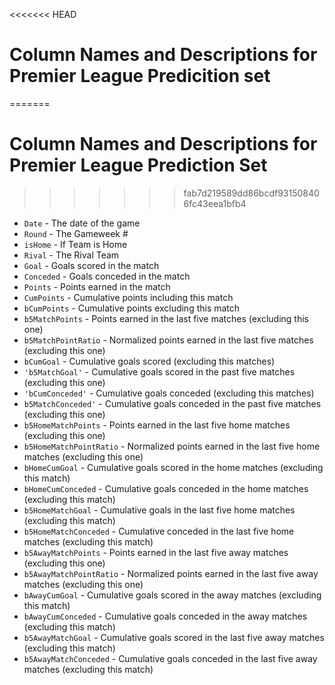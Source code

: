 <<<<<<< HEAD
# Column Names and Descriptions for Premier League Predicition set
=======
# Column Names and Descriptions for Premier League Prediction Set
>>>>>>> fab7d219589dd86bcdf931508406fc43eea1bfb4
* `Date` - The date of the game
* `Round` - The Gameweek #
* `isHome` - If Team is Home
* `Rival` - The Rival Team
* `Goal` - Goals scored in the match
* `Conceded` - Goals conceded in the match
* `Points` - Points earned in the match
* `CumPoints` - Cumulative points including this match
* `bCumPoints` - Cumulative points excluding this match
* `b5MatchPoints` - Points earned in the last five matches (excluding this one)
* `b5MatchPointRatio` - Normalized points earned in the last five matches (excluding this one)
* `bCumGoal` - Cumulative goals scored (excluding this matches)
* `'b5MatchGoal'` - Cumulative goals scored in the past five matches (excluding this one)
* `'bCumConceded'` - Cumulative goals conceded (excluding this matches)
* `b5MatchConceded'` - Cumulative goals conceded in the past five matches (excluding this one)
* `b5HomeMatchPoints` - Points earned in the last five home matches (excluding this one)
* `b5HomeMatchPointRatio` - Normalized points earned in the last five home matches (excluding this one)
* `bHomeCumGoal` - Cumulative goals scored in the home matches (excluding this match)
* `bHomeCumConceded` - Cumulative goals conceded in the home matches (excluding this match)
* `b5HomeMatchGoal` - Cumulative goals in the last five home matches (excluding this match)
* `b5HomeMatchConceded` - Cumulative conceded in the last five home matches (excluding this match)
* `b5AwayMatchPoints` - Points earned in the last five away matches (excluding this one)
* `b5AwayMatchPointRatio` - Normalized points earned in the last five away matches (excluding this one)
* `bAwayCumGoal` - Cumulative goals scored in the away matches (excluding this match)
* `bAwayCumConceded` - Cumulative goals conceded in the away matches (excluding this match)
* `b5AwayMatchGoal` - Cumulative goals scored in the last five away matches (excluding this match)
* `b5AwayMatchConceded` - Cumulative goals conceded in the last five away matches (excluding this match)
